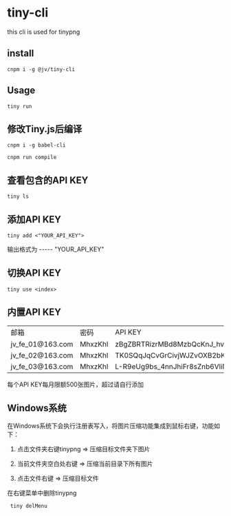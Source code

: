 # tiny-cli

this cli is used for tinypng

## install

    cnpm i -g @jv/tiny-cli

## Usage

    tiny run

## 修改Tiny.js后编译

    cnpm i -g babel-cli

    cnpm run compile
    
## 查看包含的API KEY

    tiny ls

## 添加API KEY 

    tiny add <"YOUR_API_KEY">

输出格式为 <index> ----- "YOUR_API_KEY" 

## 切换API KEY

    tiny use <index>

## 内置API KEY

<table>
    <tr><td>邮箱</td><td>密码</td><td>API KEY</td></tr>
    <tr><td>jv_fe_01@163.com</td><td>MhxzKhl</td><td>zBgZBRTRizrMBd8MzbQcKnJ_hvBc3u7F</td></tr>
    <tr><td>jv_fe_02@163.com</td><td>MhxzKhl</td><td>TK0SQqJqCvGrCivjWJZvOXB2bKTdAg2x</td></tr>
    <tr><td>jv_fe_03@163.com</td><td>MhxzKhl</td><td>L-R9eUg9bs_4nnJhiFr8sZnb6VliM8Lc</td></tr> 
</table>

每个API KEY每月限额500张图片，超过请自行添加


## Windows系统

在Windows系统下会执行注册表写入，将图片压缩功能集成到鼠标右键，功能如下：

1. 点击文件夹右键tinypng => 压缩目标文件夹下图片

2. 当前文件夹空白处右键 => 压缩当前目录下所有图片

3. 点击文件右键 => 压缩目标文件


在右键菜单中删除tinypng

     tiny delMenu








    
